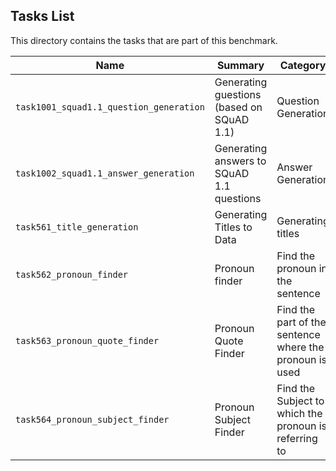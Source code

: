 ## Tasks List 

This directory contains the tasks that are part of this benchmark. 


Name | Summary | Category
---- | ----------- | --------
`task1001_squad1.1_question_generation` | Generating guestions (based on SQuAD 1.1) | Question Generation  
`task1002_squad1.1_answer_generation` | Generating answers to SQuAD 1.1 questions | Answer Generation
`task561_title_generation` | Generating Titles to Data | Generating titles
`task562_pronoun_finder` | Pronoun finder | Find the pronoun in the sentence
`task563_pronoun_quote_finder` | Pronoun Quote Finder | Find the part of the sentence where the pronoun is used
`task564_pronoun_subject_finder` | Pronoun Subject Finder | Find the Subject to which the pronoun is referring to
